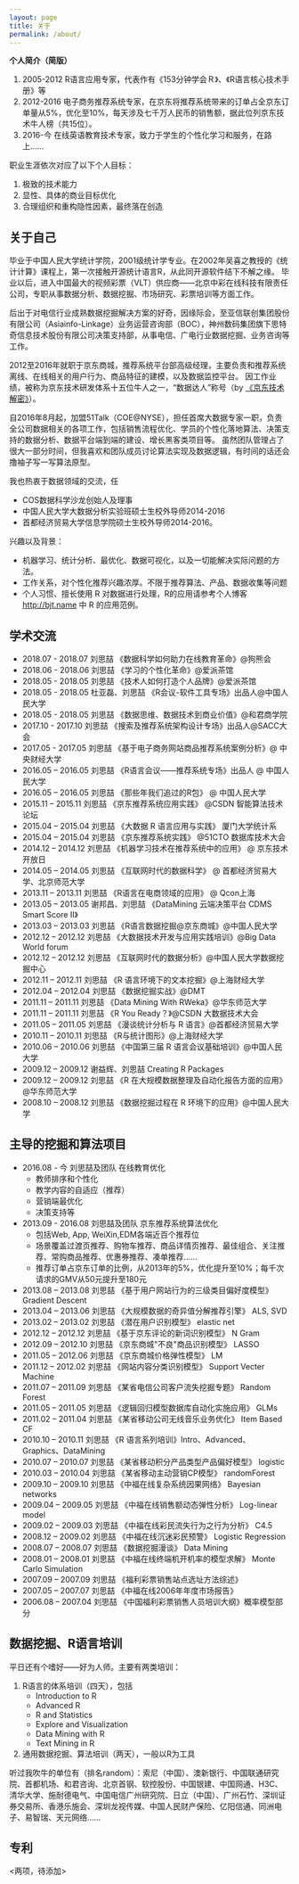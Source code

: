 ```yaml
---
layout: page
title: 关于
permalink: /about/
---
```


**个人简介（简版）**

1. 2005-2012 R语言应用专家，代表作有《153分钟学会Ｒ》、《R语言核心技术手册》等
2. 2012-2016 电子商务推荐系统专家，在京东将推荐系统带来的订单占全京东订单量从5%，优化至10%，每天涉及七千万人民币的销售额，据此位列京东技术牛人榜（共15位）。
3. 2016-今 在线英语教育技术专家，致力于学生的个性化学习和服务，在路上……

职业生涯依次对应了以下个人目标：

1. 极致的技术能力
2. 显性、具体的商业目标优化
3. 合理组织和重构隐性因素，最终落在创造

## 关于自己 ##

毕业于中国人民大学统计学院，2001级统计学专业。在2002年吴喜之教授的《统计计算》课程上，第一次接触开源统计语言R，从此同开源软件结下不解之缘。
毕业以后，进入中国最大的视频彩票（VLT）供应商——北京中彩在线科技有限责任公司，专职从事数据分析、数据挖掘、市场研究、彩票培训等方面工作。

后出于对电信行业成熟数据挖掘解决方案的好奇，因缘际会，至亚信联创集团股份有限公司（Asiainfo-Linkage）业务运营咨询部（BOC），神州数码集团旗下思特奇信息技术股份有限公司决策支持部，从事电信、广电行业数据挖掘、业务咨询等工作。

2012至2016年就职于京东商城，推荐系统平台部高级经理，主要负责和推荐系统离线、在线相关的用户行为、商品特征的建模，以及数据监控平台。
因工作业绩，被称为京东技术研发体系十五位牛人之一，“数据达人”称号（by [《京东技术解密》](https://item.jd.com/11579054.html)）。

自2016年8月起，加盟51Talk（COE@NYSE），担任首席大数据专家一职，负责全公司数据相关的各项工作，包括销售流程优化、学员的个性化落地算法、决策支持的数据分析、数据平台端到端的建设、增长黑客类项目等。
虽然团队管理占了很大一部分时间，但我喜欢和团队成员讨论算法实现及数据逻辑，有时间的话还会撸袖子写一写算法原型。

我也热衷于数据领域的交流，任

- COS数据科学沙龙创始人及理事
- 中国人民大学大数据分析实验班硕士生校外导师2014-2016
- 首都经济贸易大学信息学院硕士生校外导师2014-2016。

兴趣以及背景：

- 机器学习、统计分析、最优化、数据可视化，以及一切能解决实际问题的方法。
- 工作关系，对个性化推荐兴趣浓厚。不限于推荐算法、产品、数据收集等问题
- 个人习惯、擅长使用 R 对数据进行处理，R的应用请参考个人博客 <http://bjt.name> 中 R 的应用范例。


## 学术交流 ##

- 2018.07 - 2018.07  刘思喆 《数据科学如何助力在线教育革命》@狗熊会
- 2018.06 - 2018.06  刘思喆 《学习的个性化革命》@爱派茶馆
- 2018.05 - 2018.05  刘思喆 《技术人如何打造个人品牌》@爱派茶馆
- 2018.05 - 2018.05  杜亚磊、刘思喆 《R会议-软件工具专场》出品人@中国人民大学
- 2018.05 - 2018.05  刘思喆 《数据思维、数据技术到商业价值》@和君商学院
- 2017.10 - 2017.10  刘思喆 《搜索及推荐系统架构设计专场》出品人@SACC大会
- 2017.05 - 2017.05  刘思喆 《基于电子商务网站商品推荐系统案例分析》@ 中央财经大学
- 2016.05 – 2016.05  刘思喆 《R语言会议——推荐系统专场》出品人 @ 中国人民大学
- 2016.05 – 2016.05  刘思喆 《那些年我们追过的R包》 @ 中国人民大学
- 2015.11 – 2015.11  刘思喆 《京东推荐系统应用实践》 @CSDN 智能算法技术论坛
- 2015.04 – 2015.04  刘思喆 《大数据 R 语言应用与实践》 厦门大学统计系
- 2015.04 – 2015.04  刘思喆 《京东推荐系统实践》 @51CTO 数据库技术大会 
- 2014.12 – 2014.12  刘思喆 《机器学习技术在推荐系统中的应用》 @ 京东技术开放日
- 2014.05 – 2014.05  刘思喆 《互联网时代的数据科学》 @ 首都经济贸易大学、北京师范大学
- 2013.11 – 2013.11  刘思喆 《R语言在电商领域的应用》 @ Qcon上海 
- 2013.05 – 2013.05  谢邦昌、刘思喆 《DataMining 云端决策平台 CDMS Smart Score II》
- 2013.03 – 2013.03  刘思喆 《R语言数据挖掘@京东商城》@中国人民大学
- 2012.12 – 2012.12  刘思喆 《大数据技术开发与应用实践培训》@Big Data World forum
- 2012.12 – 2012.12  刘思喆 《互联网时代的数据分析》@中国人民大学数据挖掘中心
- 2012.11 – 2012.11  刘思喆 《R 语言环境下的文本挖掘》@上海财经大学
- 2012.04 – 2012.04  刘思喆 《数据挖掘实战》@DMT
- 2011.11 – 2011.11  刘思喆 《Data Mining With RWeka》@华东师范大学
- 2011.11 – 2011.11  刘思喆 《R You Ready？》@CSDN 大数据技术大会
- 2011.05 – 2011.05  刘思喆 《漫谈统计分析与 R 语言》@首都经济贸易大学
- 2010.11 – 2010.11  刘思喆 《R与统计图形》@上海财经大学
- 2010.06 – 2010.06  刘思喆 《中国第三届 R 语言会议基础培训》@中国人民大学
- 2009.12 – 2009.12  谢益辉、刘思喆 Creating R Packages
- 2009.12 – 2009.12  刘思喆 《R 在大规模数据整理及自动化报告方面的应用》@华东师范大学
- 2008.10 – 2008.12  刘思喆 《数据挖掘过程在 R 环境下的应用》@中国人民大学


## 主导的挖掘和算法项目	##

- 2016.08 - 今       刘思喆及团队  在线教育优化
  - 教师排序和个性化
  - 教学内容的自适应（推荐）
  - 营销端最优化
  - 决策支持等
- 2013.09 - 2016.08  刘思喆及团队  京东推荐系统算法优化
  - 包括Web, App, WeiXin,EDM各端近百个推荐位
  - 场景覆盖过渡页推荐、购物车推荐、商品详情页推荐、最佳组合、关注推荐、常购商品推荐、优惠券推荐、凑单推荐……
  - 推荐订单占京东订单的比例，从2013年的5%，优化提升至10%；每千次请求的GMV从50元提升至180元
- 2013.08 – 2013.08  刘思喆  《基于用户网站行为的三级类目偏好度模型》 Gradient Descent
- 2013.04 – 2013.06  刘思喆  《大规模数据的奇异值分解推荐引擎》 ALS, SVD
- 2013.02 – 2013.02  刘思喆  《潜在用户识别模型》 elastic net
- 2012.12 – 2012.12  刘思喆  《基于京东评论的新词识别模型》 N Gram
- 2012.09 – 2012.10  刘思喆  《京东商城"不良"商品识别模型》 LASSO
- 2011.05 – 2012.06  刘思喆  《京东商城价格弹性模型》 LM
- 2011.12 – 2012.02  刘思喆  《网站内容分类识别模型》 Support Vecter Machine
- 2011.07 – 2011.09  刘思喆  《某省电信公司客户流失挖掘专题》 Random Forest
- 2011.05 – 2011.05  刘思喆  《逻辑回归模型数据库自动化实施应用》 GLMs
- 2011.02 – 2011.04  刘思喆  《某省移动公司无线音乐业务优化》 Item Based CF
- 2010.10 – 2010.11  刘思喆  《R 语言系列培训》Intro、Advanced、Graphics、DataMining
- 2010.07 – 2010.07  刘思喆  《某省移动积分产品类型产品偏好模型》 logistic
- 2010.03 – 2010.04  刘思喆  《某省移动主动营销CP模型》 randomForest
- 2009.10 – 2009.10  刘思喆  《中福在线复杂系统因果网络》 Bayesian networks
- 2009.04 – 2009.05  刘思喆  《中福在线销售额动态弹性分析》 Log-linear model
- 2009.02 – 2009.03  刘思喆  《中福在线彩民流失行为之行为分析》 C4.5
- 2008.12 – 2009.02  刘思喆  《中福在线沉迷彩民预警》 Logistic Regression
- 2008.07 – 2008.07  刘思喆  《数据挖掘漫谈》 Data Mining
- 2008.01 – 2008.01  刘思喆  《中福在线终端机开机率的模型求解》 Monte Carlo Simulation
- 2007.09 – 2007.09  刘思喆  《福利彩票销售站点选址方法综述》
- 2007.05 – 2007.07  刘思喆  《中福在线2006年年度市场报告》
- 2006.08 – 2007.04  刘思喆  《中国福利彩票销售人员培训大纲》概率模型部分

## 数据挖掘、R语言培训 ##

平日还有个嗜好——好为人师。主要有两类培训：

1. R语言的体系培训（四天），包括
	- Introduction to R
	- Advanced R
	- R and Statistics
	- Explore and Visualization
	- Data Mining with R
	- Text Mining in R
2. 通用数据挖掘、算法培训（两天），一般以R为工具

听过我吹牛的单位有（排名random）：索尼（中国）、澳新银行、中国联通研究院、首都机场、和君咨询、北京首钢、软控股份、中国银建、中国网通、H3C、清华大学、施耐德电气、中国电信广州研究院、日立（中国）、广州石竹、深圳证券交易所、香港乐施会、深圳龙视传媒、中国人民财产保险、亿阳信通、同洲电子、易智瑞、天元网络……


## 专利 ##

<两项，待添加> 
 